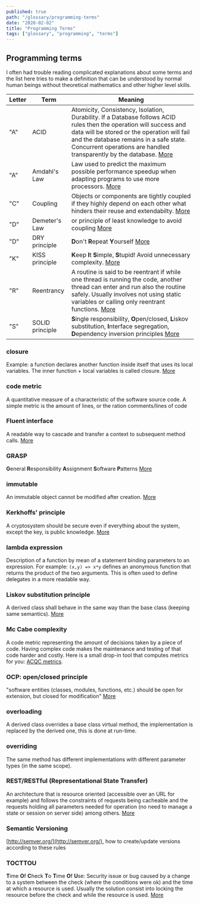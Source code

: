 ```yaml
---
published: true
path: "/glossary/programming-terms"
date: "2020-02-02"
title: "Programming Terms"
tags: ["glossary", "programming", "terms"]
---
```


## Programming terms

I often had trouble reading complicated explanations about some terms and the list here tries to make a definition that can be understood by normal human beings without theoretical mathematics and other higher level skills.

 | Letter | Term  | Meaning  |
 | ------ | ----  | -------  |
 | "A"  | ACID  | Atomicity, Consistency, Isolation, Durability. If a Database follows ACID rules then the operation will success and data will be stored or the operation will fail and the database remains in a safe state. Concurrent operations are handled transparently by the database. [More](https://en.wikipedia.org/wiki/ACID) |
 | "A"  | Amdahl's Law  | Law used to predict the maximum possible performance speedup when adapting programs to use more processors. [More](https://en.wikipedia.org/wiki/Amdahl%27s_law)  |
 | "C"  | Coupling  | Objects or components are tightly coupled if they highly depend on each other what hinders their reuse and extendabilty. [More](https://en.wikipedia.org/wiki/Coupling_%28computer_science%29)  |
 | "D"  | Demeter's Law   | or principle of least knowledge to avoid coupling [More](https://en.wikipedia.org/wiki/Law_of_Demeter)  |
 | "D"  | DRY principle   | **D**on't **R**epeat **Y**ourself [More](https://en.wikipedia.org/wiki/Don't_repeat_yourself)  |
 | "K"  | KISS principle  | **K**eep **I**t **S**imple, **S**tupid! Avoid unnecessary complexity. [More](https://en.wikipedia.org/wiki/KISS_principle)  |
 | "R"  | Reentrancy  | A routine is said to be reentrant if while one thread is running the code, another thread can enter and run also the routine safely. Usually involves not using static variables or calling only reentrant functions. [More](https://en.wikipedia.org/wiki/Reentrancy_(computing))  |
 | "S"  | SOLID principle | **S**ingle responsibility, **O**pen/closed, **L**iskov substitution, **I**nterface segregation, **D**ependency inversion principles [More](https://en.wikipedia.org/wiki/SOLID)  |

### closure

Example: a function declares another function inside itself that uses its local variables. The inner function + local variables is called closure. [More](https://en.wikipedia.org/wiki/Closure_(computer_programming))

### code metric

A quantitative measure of a characteristic of the software source code. A simple metric is the amount of lines, or the ration comments/lines of code

### Fluent interface

A readable way to cascade and transfer a context to subsequent method calls. [More](https://en.wikipedia.org/wiki/Fluent_interface)

### GRASP

**G**eneral **R**esponsibility **A**ssignment **S**oftware **P**atterns [More](https://en.wikipedia.org/wiki/GRASP_%28object-oriented_design%29)

### immutable

An immutable object cannot be modified after creation. [More](https://www.ibm.com/developerworks/java/library/j-jtp02183.html)

### Kerkhoffs' principle

A cryptosystem should be secure even if everything about the system, except the key, is public knowledge. [More](https://en.wikipedia.org/wiki/Kerkhoffs%27_laws)

### lambda expression

Description of a function by mean of a statement binding parameters to an expression. For example: `(x,y) => x*y` defines an anonymous function that returns the product of the two arguments. This is often used to define delegates in a more readable way.

### Liskov substitution principle

A derived class shall behave in the same way than the base class (keeping same semantics). [More](https://en.wikipedia.org/wiki/Liskov_substitution_principle)

### Mc Cabe complexity

A code metric representing the amount of decisions taken by a piece of code. Having complex code makes the maintenance and testing of that code harder and costly. Here is a small drop-in tool that computes metrics for you: [ACQC metrics](/software/acqc/metrics).

### OCP: open/closed principle

"software entities (classes, modules, functions, etc.) should be open for extension, but closed for modification" [More](https://en.wikipedia.org/wiki/Open/closed_principle)

### overloading

A derived class overrides a base class virtual method, the implementation is replaced by the derived one, this is done at run-time.

### overriding

The same method has different implementations with different parameter types (in the same scope).

### REST/RESTful (Representational State Transfer)

An architecture that is resource oriented (accessible over an URL for example) and follows the constraints of requests being cacheable and the requests holding all parameters needed for operation (no need to manage a state or session on server side) among others. [More](https://en.wikipedia.org/wiki/Representational_State_Transfer)

### Semantic Versioning

[http://semver.org/](http://semver.org/), how to create/update versions according to these rules

### TOCTTOU

**T**ime **O**f **C**heck **T**o **T**ime **O**f **U**se: Security issue or bug caused by a change to a system between the check (where the conditions were ok) and the time at which a resource is used. Usually the solution consist into locking the resource before the check and while the resource is used. [More](https://en.wikipedia.org/wiki/Time-of-check-to-time-of-use)
